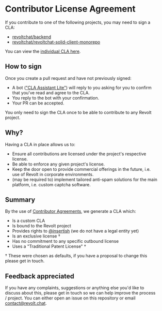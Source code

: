 # Contributor License Agreement

If you contribute to one of the following projects, you may need to sign a CLA:
- [revoltchat/backend](https://github.com/revoltchat/backend)
- [revoltchat/revoltchat-solid-client-monorepo](https://github.com/revoltchat/revoltchat-solid-client-monorepo)

You can view the [individual CLA here](CLA.md).

## How to sign

Once you create a pull request and have not previously signed:
- A bot (["CLA Assistant Lite"](https://github.com/contributor-assistant/github-action)) will reply to you asking for you to confirm that you've read and agree to the CLA.
- You reply to the bot with your confirmation.
- Your PR can be accepted.

You only need to sign the CLA once to be able to contribute to any Revolt project.

## Why?

Having a CLA in place allows us to:
- Ensure all contributions are licensed under the project's respective license.
- Be able to enforce any given project's license.
- Keep the door open to provide commercial offerings in the future, i.e. use of Revolt in corporate environments.
- (may be required to) implement tailored anti-spam solutions for the main platform, i.e. custom captcha software.

## Summary

By the use of [Contributor Agreements](https://contributoragreements.org/), we generate a CLA which:
- Is a custom CLA
- Is bound to the Revolt project
- Provides rights to [@insertish](https://github.com/insertish) (we do not have a legal entity yet)
- Is an exclusive license †
- Has no commitment to any specific outbound license
- Uses a "Traditional Patent License" †

† These were chosen as defaults, if you have a proposal to change this please get in touch.

## Feedback appreciated

If you have any complaints, suggestions or anything else you'd like to discuss about this, please get in touch so we can help improve the process / project. You can either open an issue on this repository or email contact@revolt.chat.
